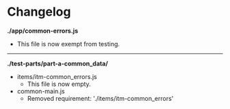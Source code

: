 # Changelog

**./app/common-errors.js**
* This file is now exempt from testing.

---

**./test-parts/part-a-common_data/**
* items/itm-common_errors.js
	* This file is now empty.
* common-main.js
	* Removed requirement: './items/itm-common_errors'
